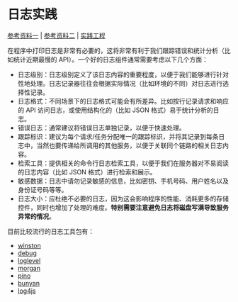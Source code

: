 # 日志实践

[参考资料一](https://github.com/goldbergyoni/nodebestpractices#-52-increase-transparency-using-smart-logging) | [参考资料二](https://github.com/goldbergyoni/nodebestpractices#-514-assign-a-transaction-id-to-each-log-statement) | [实践工程](https://github.com/fooins/insbiz)

在程序中打印日志是非常有必要的，这将非常有利于我们跟踪错误和统计分析（比如统计近期最慢的 API）。一个好的日志组件通常需要考虑以下几个方面：

- 日志级别：日志级别定义了该日志内容的重要程度，以便于我们能够进行针对性地处理。日志记录器往往会根据实际情况（比如环境的不同）对日志进行选择性记录。
- 日志格式：不同场景下的日志格式可能会有所差异。比如按行记录请求和响应的 API 访问日志，或使用结构化的（比如 JSON 格式）易于统计分析的日志。
- 错误日志：通常建议将错误日志单独记录，以便于快速处理。
- 跟踪标识：建议为每个请求/任务分配唯一的跟踪标识，并将其记录到每条日志中，当然也要传递给所调用的其他服务，以便于关联同个链路的相关日志内容。
- 检索工具：提供相关的命令行日志检索工具，以便于我们在服务器对不易阅读的日志内容（比如 JSON 格式）进行检索和展示。
- 敏感数据：日志中请勿记录敏感的信息，比如密钥、手机号码、用户姓名以及身份证号码等等。
- 日志大小：应杜绝不必要的日志，因为这会影响程序的性能、消耗更多的存储控件，同时也增加了处理的难度。**特别需要注意避免日志将磁盘写满导致服务异常的情况**。

目前比较流行的日志工具包有：

- [winston](https://www.npmjs.com/package/winston)
- [debug](https://www.npmjs.com/package/debug)
- [loglevel](https://www.npmjs.com/package/loglevel)
- [morgan](https://www.npmjs.com/package/morgan)
- [pino](https://www.npmjs.com/package/pino)
- [bunyan](https://www.npmjs.com/package/bunyan)
- [log4js](https://www.npmjs.com/package/log4js)

